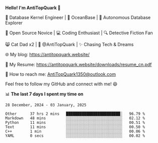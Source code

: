 
**Hello! I'm AntiTopQuark 👋**

🔧 Database Kernel Engineer | 🌊 OceanBase | 🤖 Autonomous Database Explorer

🌱 Open Source Novice | 💻 Coding Enthusiast | 🔍 Detective Fiction Fan

😸 Cat Dad x2 | 🎉 @AntiTopQuark | ✨ Chasing Tech & Dreams

🌐 My blog: https://antitopquark.website/

📄 My Resume: https://antitopquark.website/downloads/resume_cn.pdf

📧 How to reach me: AntiTopQuark1350@outlook.com

Feel free to follow my GitHub and connect with me! 😄

📊 **The last 7 days I spent my time on** 

<!--START_SECTION:waka-->
```text
28 December, 2024 - 03 January, 2025

Other      37 hrs 2 mins   ████████████████████████░   96.79 % 
Markdown   48 mins         ░░░░░░░░░░░░░░░░░░░░░░░░░   02.12 % 
Python     11 mins         ░░░░░░░░░░░░░░░░░░░░░░░░░   00.51 % 
Text       11 mins         ░░░░░░░░░░░░░░░░░░░░░░░░░   00.50 % 
C++        1 min           ░░░░░░░░░░░░░░░░░░░░░░░░░   00.06 % 
YAML       0 secs          ░░░░░░░░░░░░░░░░░░░░░░░░░   00.02 %
```
<!--END_SECTION:waka-->


